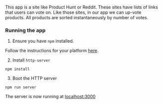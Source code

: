 This app is a site like Product Hunt or Reddit. These sites have lists of links that users can vote on. Like those sites, in our app we can up-vote products. All products are sorted instantaneously by number of votes.

### Running the app

1. Ensure you have `npm` installed.

Follow the instructions for your platform [here](https://github.com/npm/npm).

2. Install `http-server`

````
npm install
````

3. Boot the HTTP server

````
npm run server
````

The server is now running at [localhost:3000](localhost:3000)
